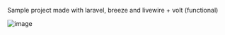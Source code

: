 Sample project made with laravel, breeze and livewire + volt (functional)

![image](https://github.com/thiago-tanaka/breeze-livewire-functional/assets/87078843/5b8d6d4b-50ec-4683-8993-66a4d1634154)
